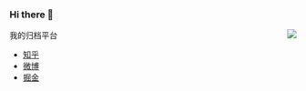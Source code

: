 ### Hi there 👋

<img align="right" src="https://github-readme-stats.vercel.app/api?username=Aceyclee&show_icons=true&theme=cobalt&hide_title=true" />

我的归档平台

- [知乎](https://www.zhihu.com/people/Aceyclee/activities)
- [微博](//weibo.com/Aceyclee)
- [掘金](https://juejin.im/user/58578a1c61ff4b0063cbaccf/posts)
